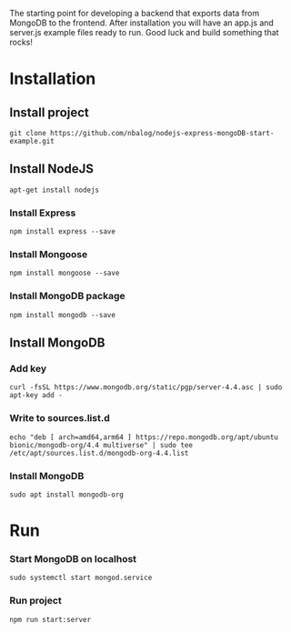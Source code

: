 The starting point for developing a backend that exports data from MongoDB to the frontend. After installation you will have an app.js and server.js example files ready to run. Good luck and build something that rocks!
# Installation
## Install project
``` git clone https://github.com/nbalog/nodejs-express-mongoDB-start-example.git ```
## Install NodeJS
``` apt-get install nodejs ```
### Install Express
``` npm install express --save ```
### Install Mongoose  
``` npm install mongoose --save ```
### Install MongoDB package   
``` npm install mongodb --save ```
## Install MongoDB 
### Add key
``` curl -fsSL https://www.mongodb.org/static/pgp/server-4.4.asc | sudo apt-key add - ```  
### Write to sources.list.d
``` echo "deb [ arch=amd64,arm64 ] https://repo.mongodb.org/apt/ubuntu bionic/mongodb-org/4.4 multiverse" | sudo tee /etc/apt/sources.list.d/mongodb-org-4.4.list ```  
### Install MongoDB
``` sudo apt install mongodb-org ```

# Run
### Start MongoDB on localhost
``` sudo systemctl start mongod.service ```
### Run project  
``` npm run start:server ```  
